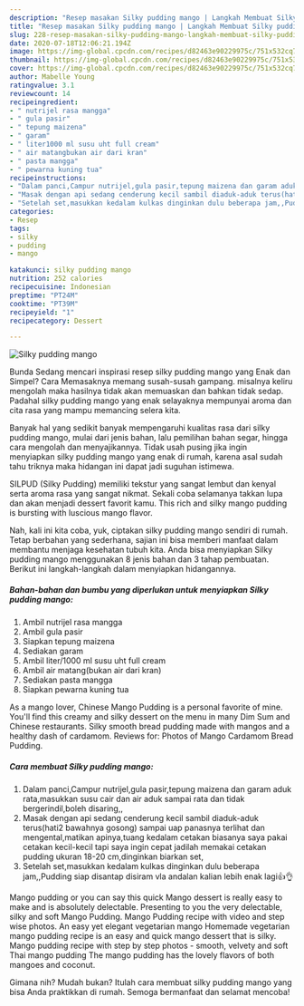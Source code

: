 ```yaml
---
description: "Resep masakan Silky pudding mango | Langkah Membuat Silky pudding mango Yang Sempurna"
title: "Resep masakan Silky pudding mango | Langkah Membuat Silky pudding mango Yang Sempurna"
slug: 228-resep-masakan-silky-pudding-mango-langkah-membuat-silky-pudding-mango-yang-sempurna
date: 2020-07-18T12:06:21.194Z
image: https://img-global.cpcdn.com/recipes/d82463e90229975c/751x532cq70/silky-pudding-mango-foto-resep-utama.jpg
thumbnail: https://img-global.cpcdn.com/recipes/d82463e90229975c/751x532cq70/silky-pudding-mango-foto-resep-utama.jpg
cover: https://img-global.cpcdn.com/recipes/d82463e90229975c/751x532cq70/silky-pudding-mango-foto-resep-utama.jpg
author: Mabelle Young
ratingvalue: 3.1
reviewcount: 14
recipeingredient:
- " nutrijel rasa mangga"
- " gula pasir"
- " tepung maizena"
- " garam"
- " liter1000 ml susu uht full cream"
- " air matangbukan air dari kran"
- " pasta mangga"
- " pewarna kuning tua"
recipeinstructions:
- "Dalam panci,Campur nutrijel,gula pasir,tepung maizena dan garam aduk rata,masukkan susu cair dan air aduk sampai rata dan tidak bergerindil,boleh disaring,,"
- "Masak dengan api sedang cenderung kecil sambil diaduk-aduk terus(hati2 bawahnya gosong) sampai uap panasnya terlihat dan mengental,matikan apinya,tuang kedalam cetakan biasanya saya pakai cetakan kecil-kecil tapi saya ingin cepat jadilah memakai cetakan pudding ukuran 18-20 cm,dinginkan biarkan set,"
- "Setelah set,masukkan kedalam kulkas dinginkan dulu beberapa jam,,Pudding siap disantap disiram vla andalan kalian lebih enak lagi👍👌"
categories:
- Resep
tags:
- silky
- pudding
- mango

katakunci: silky pudding mango 
nutrition: 252 calories
recipecuisine: Indonesian
preptime: "PT24M"
cooktime: "PT39M"
recipeyield: "1"
recipecategory: Dessert

---
```



![Silky pudding mango](https://img-global.cpcdn.com/recipes/d82463e90229975c/751x532cq70/silky-pudding-mango-foto-resep-utama.jpg)

Bunda Sedang mencari inspirasi resep silky pudding mango yang Enak dan Simpel? Cara Memasaknya memang susah-susah gampang. misalnya keliru mengolah maka hasilnya tidak akan memuaskan dan bahkan tidak sedap. Padahal silky pudding mango yang enak selayaknya mempunyai aroma dan cita rasa yang mampu memancing selera kita.

Banyak hal yang sedikit banyak mempengaruhi kualitas rasa dari silky pudding mango, mulai dari jenis bahan, lalu pemilihan bahan segar, hingga cara mengolah dan menyajikannya. Tidak usah pusing jika ingin menyiapkan silky pudding mango yang enak di rumah, karena asal sudah tahu triknya maka hidangan ini dapat jadi suguhan istimewa.

SILPUD (Silky Pudding) memiliki tekstur yang sangat lembut dan kenyal serta aroma rasa yang sangat nikmat. Sekali coba selamanya takkan lupa dan akan menjadi dessert favorit kamu. This rich and silky mango pudding is bursting with luscious mango flavor.


Nah, kali ini kita coba, yuk, ciptakan silky pudding mango sendiri di rumah. Tetap berbahan yang sederhana, sajian ini bisa memberi manfaat dalam membantu menjaga kesehatan tubuh kita. Anda bisa menyiapkan Silky pudding mango menggunakan 8 jenis bahan dan 3 tahap pembuatan. Berikut ini langkah-langkah dalam menyiapkan hidangannya.

<!--inarticleads1-->

##### Bahan-bahan dan bumbu yang diperlukan untuk menyiapkan Silky pudding mango:

1. Ambil  nutrijel rasa mangga
1. Ambil  gula pasir
1. Siapkan  tepung maizena
1. Sediakan  garam
1. Ambil  liter/1000 ml susu uht full cream
1. Ambil  air matang(bukan air dari kran)
1. Sediakan  pasta mangga
1. Siapkan  pewarna kuning tua


As a mango lover, Chinese Mango Pudding is a personal favorite of mine. You&#39;ll find this creamy and silky dessert on the menu in many Dim Sum and Chinese restaurants. Silky smooth bread pudding made with mangos and a healthy dash of cardamom. Reviews for: Photos of Mango Cardamom Bread Pudding. 

<!--inarticleads2-->

##### Cara membuat Silky pudding mango:

1. Dalam panci,Campur nutrijel,gula pasir,tepung maizena dan garam aduk rata,masukkan susu cair dan air aduk sampai rata dan tidak bergerindil,boleh disaring,,
1. Masak dengan api sedang cenderung kecil sambil diaduk-aduk terus(hati2 bawahnya gosong) sampai uap panasnya terlihat dan mengental,matikan apinya,tuang kedalam cetakan biasanya saya pakai cetakan kecil-kecil tapi saya ingin cepat jadilah memakai cetakan pudding ukuran 18-20 cm,dinginkan biarkan set,
1. Setelah set,masukkan kedalam kulkas dinginkan dulu beberapa jam,,Pudding siap disantap disiram vla andalan kalian lebih enak lagi👍👌


Mango pudding or you can say this quick Mango dessert is really easy to make and is absolutely delectable. Presenting to you the very delectable, silky and soft Mango Pudding. Mango Pudding recipe with video and step wise photos. An easy yet elegant vegetarian mango Homemade vegetarian mango pudding recipe is an easy and quick mango dessert that is silky. Mango pudding recipe with step by step photos - smooth, velvety and soft Thai mango pudding The mango pudding has the lovely flavors of both mangoes and coconut. 

Gimana nih? Mudah bukan? Itulah cara membuat silky pudding mango yang bisa Anda praktikkan di rumah. Semoga bermanfaat dan selamat mencoba!
